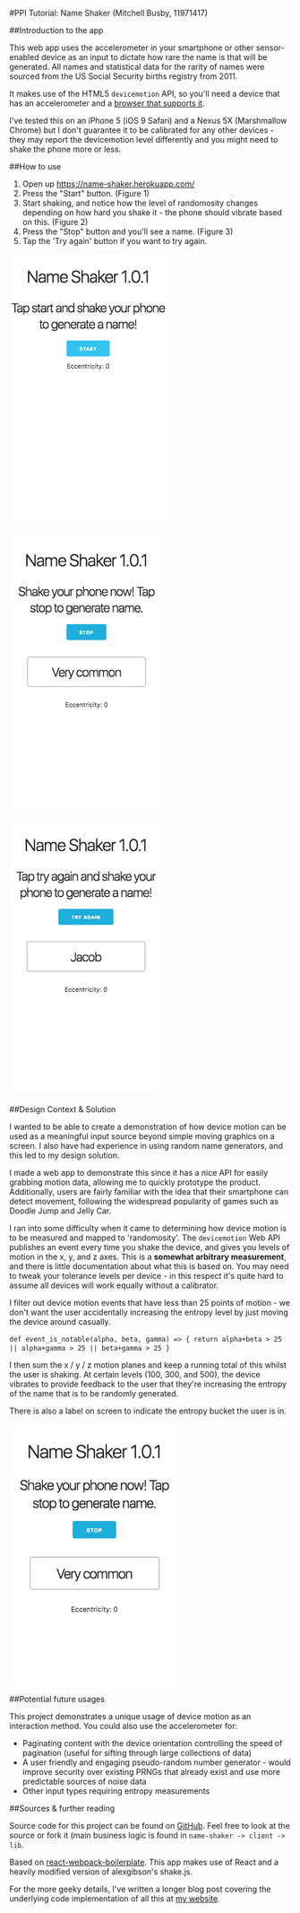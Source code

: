 #PPI Tutorial: Name Shaker (Mitchell Busby, 11971417)

##Introduction to the app

This web app uses the accelerometer in your smartphone or other sensor-enabled device as an input to dictate how rare the name is that will be generated. All names and statistical data for the rarity of names were sourced from the US Social Security births registry from 2011.

It makes use of the HTML5 `devicemotion` API, so you'll need a device that has an accelerometer and a [browser that supports it](http://caniuse.com/deviceorientation).

I've tested this on an iPhone 5 (iOS 9 Safari) and a Nexus 5X (Marshmallow Chrome) but I don't guarantee it to be calibrated for any other devices - they may report the devicemotion level differently and you might need to shake the phone more or less.


##How to use

1. Open up https://name-shaker.herokuapp.com/
2. Press the "Start" button. (Figure 1)
3. Start shaking, and notice how the level of randomosity changes depending on how hard you shake it - the phone should vibrate based on this. (Figure 2)
4. Press the "Stop" button and you'll see a name. (Figure 3)
5. Tap the 'Try again' button if you want to try again.

![The start screen][step-1]

![The change in entropy][step-2]

![A name is generated][step-3]


##Design Context & Solution

I wanted to be able to create a demonstration of how device motion can be used as a meaningful input source beyond simple moving graphics on a screen. I also have had experience in using random name generators, and this led to my design solution.

I made a web app to demonstrate this since it has a nice API for easily grabbing motion data, allowing me to quickly prototype the product. Additionally, users are fairly familiar with the idea that their smartphone can detect movement, following the widespread popularity of games such as Doodle Jump and Jelly Car.

I ran into some difficulty when it came to determining how device motion is to be measured and mapped to 'randomosity'. The `devicemotion` Web API publishes an event every time you shake the device, and gives you levels of motion in the x, y, and z axes. This is a **somewhat arbitrary measurement**, and there is little documentation about what this is based on. You may need to tweak your tolerance levels per device - in this respect it's quite hard to assume all devices will work equally without a calibrator.

I filter out device motion events that have less than 25 points of motion - we don't want the user accidentally increasing the entropy level by just moving the device around casually.

```
def event_is_notable(alpha, beta, gamma) => { return alpha+beta > 25 || alpha+gamma > 25 || beta+gamma > 25 }
```

I then sum the x / y / z motion planes and keep a running total of this whilst the user is shaking. At certain levels (100, 300, and 500), the device vibrates to provide feedback to the user that they're increasing the entropy of the name that is to be randomly generated.

There is also a label on screen to indicate the entropy bucket the user is in.

![The on-screen indicator][bucket-indicator]

##Potential future usages

This project demonstrates a unique usage of device motion as an interaction method. You could also use the accelerometer for:
- Paginating content with the device orientation controlling the speed of pagination (useful for sifting through large collections of data)
- A user friendly and engaging pseudo-random number generator - would improve security over existing PRNGs that already exist and use more predictable sources of noise data
- Other input types requiring entropy measurements

##Sources & further reading

Source code for this project can be found on [GitHub](https://github.com/mitchellbusby/name-shaker). Feel free to look at the source or fork it (main business logic is found in `name-shaker -> client -> lib`.

Based on [react-webpack-boilerplate](https://github.com/srn/react-webpack-boilerplate). This app makes use of React and a heavily modified version of alexgibson's shake.js.

For the more geeky details, I've written a longer blog post covering the underlying code implementation of all this at [my website](http://blog.mitchellbusby.com/2016/08/26/name-shaker/).

[step-1]: step-1.png
[step-2]: step-2.png
[step-3]: step-3.png
[bucket-indicator]: onscreen-indicator.png
